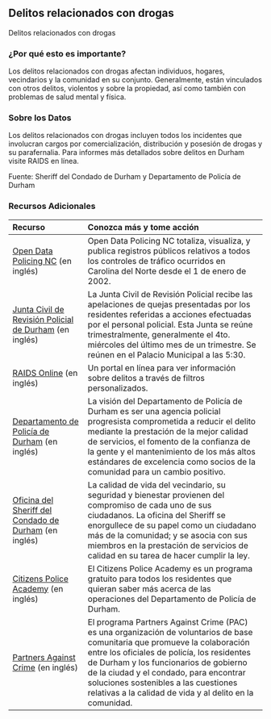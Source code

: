 ## Delitos relacionados con drogas
Delitos relacionados con drogas

### ¿Por qué esto es importante?
Los delitos relacionados con drogas afectan individuos, hogares, vecindarios y la comunidad en su conjunto. Generalmente, están vinculados con otros delitos, violentos y sobre la propiedad, así como también con problemas de salud mental y física.

### Sobre los Datos
Los delitos relacionados con drogas incluyen todos los incidentes que involucran cargos por comercialización, distribución y posesión de drogas y su parafernalia. Para informes más detallados sobre delitos en Durham visite RAIDS en línea.

Fuente: Sheriff del Condado de Durham y Departamento de Policía de Durham

### Recursos Adicionales

|Recurso | Conozca más y tome acción |
|:--- | :--- |
|[Open Data Policing NC](https://opendatapolicingnc.com/) (en inglés) | Open Data Policing NC totaliza, visualiza, y publica registros públicos relativos a todos los controles de tráfico ocurridos en Carolina del Norte desde el 1 de enero de 2002\.
|[Junta Civil de Revisión Policial de Durham](https://durhamnc.gov/277/Civilian-Police-Review-Board) (en inglés) | La Junta Civil de Revisión Policial recibe las apelaciones de quejas presentadas por los residentes referidas a acciones efectuadas por el personal policial. Esta Junta se reúne trimestralmente, generalmente el 4to. miércoles del último mes de un trimestre. Se reúnen en el Palacio Municipal a las 5:30\.
|[RAIDS Online](http://raidsonline.com) (en inglés) | Un portal en línea para ver información sobre delitos a través de filtros personalizados.
|[Departamento de Policía de Durham](http://durhamnc.gov/149/Police-Department) (en inglés) | La visión del Departamento de Policía de Durham es ser una agencia policial progresista comprometida a reducir el delito mediante la prestación de la mejor calidad de servicios, el fomento de la confianza de la gente y el mantenimiento de los más altos estándares de excelencia como socios de la comunidad para un cambio positivo.
|[Oficina del Sheriff del Condado de Durham](http://dconc.gov/government/departments-f-z/sheriff-s-office) (en inglés) | La calidad de vida del vecindario, su seguridad y bienestar provienen del compromiso de cada uno de sus ciudadanos. La oficina del Sheriff se enorgullece de su papel como un ciudadano más de la comunidad; y se asocia con sus miembros en la prestación de servicios de calidad en su tarea de hacer cumplir la ley.
|[Citizens Police Academy](http://durhamnc.gov/669/Citizens-Police-Academy) (en inglés) | El Citizens Police Academy es un programa gratuito para todos los residentes que quieran saber más acerca de las operaciones del Departamento de Policía de Durham.
|[Partners Against Crime](http://durhamnc.gov/201/Partners-Against-Crime) (en inglés) | El programa Partners Against Crime (PAC) es una organización de voluntarios de base comunitaria que promueve la colaboración entre los oficiales de policía, los residentes de Durham y los funcionarios de gobierno de la ciudad y el condado, para encontrar soluciones sostenibles a las cuestiones relativas a la calidad de vida y al delito en la comunidad.